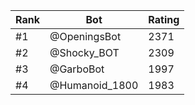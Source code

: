 Rank|Bot|Rating
---|---|---
#1|@OpeningsBot|2371
#2|@Shocky_BOT|2309
#3|@GarboBot|1997
#4|@Humanoid_1800|1983
